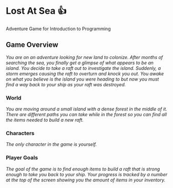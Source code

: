 # Lost At Sea :+1: 
Adventure Game for Introduction to Programming

## Game Overview 
*You are on an adventure looking for new land to colonize. After months of searching the sea, you finally get a glimpse of what appears to be an island. You decide to take a raft out to investigate the island. Suddenly, a storm emerges causing the raft to overturn and knock you out. You awake on what you believe is the island you were heading to but now you must find a way back to your ship as your raft was destroyed.*

### World
*You are moving around a small island with a dense forest in the middle of it. There are different paths you can take while in the forest so you can find all the items needed to build a new raft.*

### Characters
*The only character in the game is yourself.*

### Player Goals
*The goal of the game is to find enough items to build a raft that is strong enough to take you back to your ship. Your progress is tracked by a number at the top of the screen showing you the amount of items in your inventory.*
